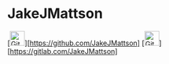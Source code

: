 # JakeJMattson

[<img alt="GitHub" width="30px" src="https://simpleicons.org/icons/github.svg" />][https://github.com/JakeJMattson]
[<img alt="GitLab" width="30px" src="https://simpleicons.org/icons/gitlab.svg" />][https://gitlab.com/JakeJMattson]